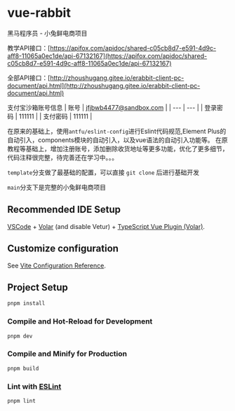 # vue-rabbit

黑马程序员 - 小兔鲜电商项目

教学API接口：[https://apifox.com/apidoc/shared-c05cb8d7-e591-4d9c-aff8-11065a0ec1de/api-67132167](https://apifox.com/apidoc/shared-c05cb8d7-e591-4d9c-aff8-11065a0ec1de/api-67132167)

全部API接口：[http://zhoushugang.gitee.io/erabbit-client-pc-document/api.html](http://zhoushugang.gitee.io/erabbit-client-pc-document/api.html)

支付宝沙箱账号信息
| 账号 | [jfjbwb4477@sandbox.com](mailto:jfjbwb4477@sandbox.com) |
| --- | --- |
| 登录密码 | 111111 |
| 支付密码 | 111111 |

在原来的基础上，使用`antfu/eslint-config`进行Eslint代码规范,Element Plus的自动引入，components模块的自动引入，以及vue语法的自动引入功能等。
在原教程等基础上，增加注册账号，添加删除收货地址等更多功能，优化了更多细节，代码注释很完整，待完善还在学习中。。。

`template`分支做了最基础的配置，可以直接 `git clone` 后进行基础开发

`main`分支下是完整的小兔鲜电商项目


## Recommended IDE Setup

[VSCode](https://code.visualstudio.com/) + [Volar](https://marketplace.visualstudio.com/items?itemName=Vue.volar) (and disable Vetur) + [TypeScript Vue Plugin (Volar)](https://marketplace.visualstudio.com/items?itemName=Vue.vscode-typescript-vue-plugin).

## Customize configuration

See [Vite Configuration Reference](https://vitejs.dev/config/).

## Project Setup

```sh
pnpm install
```

### Compile and Hot-Reload for Development

```sh
pnpm dev
```

### Compile and Minify for Production

```sh
pnpm build
```

### Lint with [ESLint](https://eslint.org/)

```sh
pnpm lint
```
